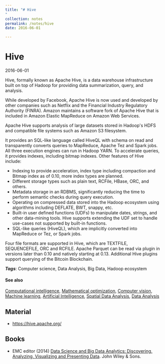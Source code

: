```yaml
---
title: "# Hive
"
collection: notes
permalink: /notes/hive
date: 2016-06-01

---
```


# Hive

2016-06-01

Hive, formally known as Apache Hive, is a data warehouse infrastructure built on top of Hadoop for providing data summarization, query, and analysis.

While developed by Facebook, Apache Hive is now used and developed by other companies such as Netflix and the Financial Industry Regulatory Authority (FINRA). Amazon maintains a software fork of Apache Hive that is included in Amazon Elastic MapReduce on Amazon Web Services.

Apache Hive supports analysis of large datasets stored in Hadoop's HDFS and compatible file systems such as Amazon S3 filesystem. 

It provides an SQL-like language called HiveQL with schema on read and transparently converts queries to MapReduce, Apache Tez and Spark jobs. All three execution engines can run in Hadoop YARN. To accelerate queries, it provides indexes, including bitmap indexes. Other features of Hive include:
* Indexing to provide acceleration, index type including compaction and Bitmap index as of 0.10, more index types are planned.
* Different storage types such as plain text, RCFile, HBase, ORC, and others.
* Metadata storage in an RDBMS, significantly reducing the time to perform semantic checks during query execution.
* Operating on compressed data stored into the Hadoop ecosystem using algorithms including DEFLATE, BWT, snappy, etc.
* Built-in user defined functions (UDFs) to manipulate dates, strings, and other data-mining tools. Hive supports extending the UDF set to handle use-cases not supported by built-in functions.
* SQL-like queries (HiveQL), which are implicitly converted into MapReduce or Tez, or Spark jobs.

Four file formats are supported in Hive, which are TEXTFILE, SEQUENCEFILE, ORC and RCFILE. Apache Parquet can be read via plugin in versions later than 0.10 and natively starting at 0.13. Additional Hive plugins support querying of the Bitcoin Blockchain.

***Tags***: Computer science, Data Analysis, Big Data, Hadoop ecosystem

#### See also
[Computational intelligence](/notes/computational_intelligence), [Mathematical optimization](/notes/mathematical_optimization), [Computer vision](/notes/computer_vision), [Machine learning](/notes/machine_learning), [Artificial Intelligence](/notes/artificial_intelligence), [Spatial Data Analysis](/notes/spatial_data_analysis), [Data Analysis](/notes/data_analysis)

## Material
* https://hive.apache.org/


## Books
* EMC editor (2014) [Data Science and Big Data Analytics: Discovering, Analyzing, Visualizing and Presenting Data](https://www.goodreads.com/book/show/22263956-data-science-and-big-data-analytics). John Wiley & Sons.


